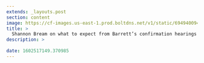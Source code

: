 ```yaml
--- 
extends: _layouts.post 
section: content 
image: https://cf-images.us-east-1.prod.boltdns.net/v1/static/694940094001/b3e3b729-0ee1-4954-b831-3beae7cbfd10/27f7e9fa-c442-4a08-a06b-0bb4e1851d8b/1280x720/match/image.jpg 
title: > 
  Shannon Bream on what to expect from Barrett’s confirmation hearings 
description: > 
   
date: 1602517149.370985 
--- 
```

